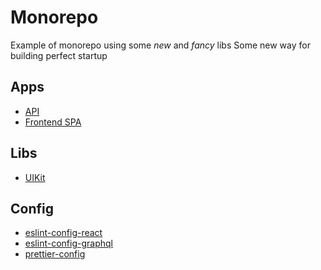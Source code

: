 # Monorepo

Example of monorepo using some *new* and *fancy* libs
Some new way for building perfect startup

## Apps

- [API](/apps/api/readme.md)
- [Frontend SPA](/apps/frontend-spa/readme.md)


## Libs

- [UIKit](/libs/uikit/readme.md)

## Config

- [eslint-config-react](/config/eslint-config-react/readme.md)
- [eslint-config-graphql](/config/eslint-config-graphql/readme.md)
- [prettier-config](/config/prettier-config/readme.md)
